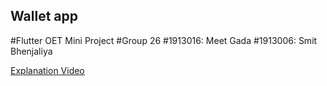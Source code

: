 ## Wallet app

#Flutter OET Mini Project
#Group 26
#1913016: Meet Gada
#1913006: Smit Bhenjaliya

<div><a href=https://drive.google.com/file/d/1GA1OvtePp_KbumdQzS__Gq8yPNRDgdjl/view?usp=sharing>Explanation Video </a></div>


